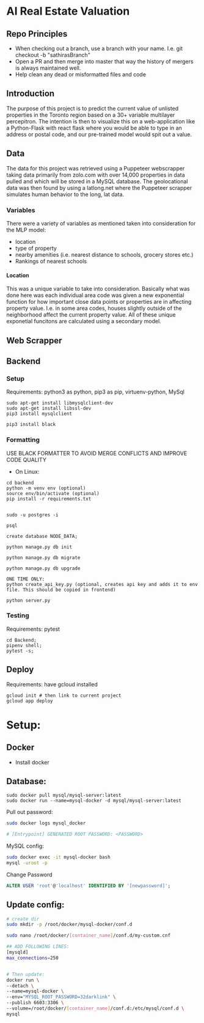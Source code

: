 # AI Real Estate Valuation

## Repo Principles

* When checking out a branch, use a branch with your name. I.e. git checkout -b "sathirasBranch"
* Open a PR and then merge into master that way the history of mergers is always maintained well. 
* Help clean any dead or misformatted files and code

## Introduction
The purpose of this project is to predict the current value of unlisted properties in the Toronto region based on a 30+ variable multilayer percepitron. The intention is then to visualize this on a web-application like a Python-Flask with react flask where you would be able to type in an address or postal code, and our pre-trained model would spit out a value.


## Data
The data for this project was retrieved using a Puppeteer webscrapper taking data primarily from zolo.com with over 14,000 properties in data pulled and which will be stored in a MySQL database. The geolocational data was then found by using a latlong.net where the Puppeteer scrapper simulates human behavior to the long, lat data.

### Variables
There were a variety of variables as mentioned taken into consideration for the MLP model:
* location
* type of property
* nearby amenities (i.e. nearest distance to schools, grocery stores etc.)
* Rankings of nearest schools

#### Location
This was a unique variable to take into consideration. Basically what was done here was each individual area code was given a new exponential function for how important close data points or properties are in affecting property value. I.e. in some area codes, houses slightly outside of the neighborhood affect the current property value.
All of these unique exponetial funcitons are calculated using a secondary model.



## Web Scrapper



## Backend 

### Setup 
Requirements: python3 as python, pip3 as pip, virtuenv-python, MySql
```
sudo apt-get install libmysqlclient-dev
sudo apt-get install libssl-dev
pip3 install mysqlclient

pip3 install black 
```

### Formatting

USE BLACK FORMATTER TO AVOID MERGE CONFLICTS AND IMPROVE CODE QUALITY

* On Linux: 
```
cd backend 
python -m venv env (optional)
source env/bin/activate (optional)
pip install -r requirements.txt


sudo -u postgres -i

psql

create database NODE_DATA;

python manage.py db init

python manage.py db migrate

python manage.py db upgrade

ONE TIME ONLY: 
python create_api_key.py (optional, creates api key and adds it to env file. This should be copied in frontend)

python server.py 
```


### Testing 
Requirements: pytest 
```
cd Backend;
pipenv shell;
pytest -s;
```


## Deploy

Requirements: have gcloud installed 

```
gcloud init # then link to current project 
gcloud app deploy
```



# Setup:



## Docker

- Install docker
## Database: 

```
sudo docker pull mysql/mysql-server:latest
sudo docker run --name=mysql-docker -d mysql/mysql-server:latest
```


Pull out password: 
``` sh
sudo docker logs mysql_docker

# [Entrypoint] GENERATED ROOT PASSWORD: <PASSWORD>
```

MySQL config:
``` sh 
sudo docker exec -it mysql-docker bash
mysql -uroot -p
```

Change Password
``` sql
ALTER USER 'root'@'localhost' IDENTIFIED BY '[newpassword]';
```


## Update config:

``` sh 
# create dir
sudo mkdir -p /root/docker/mysql-docker/conf.d

sudo nano /root/docker/[container_name]/conf.d/my-custom.cnf 

## ADD FOLLOWING LINES: 
[mysqld]
max_connections=250


# Then update: 
docker run \
--detach \
--name=mysql-docker \
--env="MYSQL_ROOT_PASSWORD=32darklink" \
--publish 6603:3306 \
--volume=/root/docker/[container_name]/conf.d:/etc/mysql/conf.d \
mysql
```